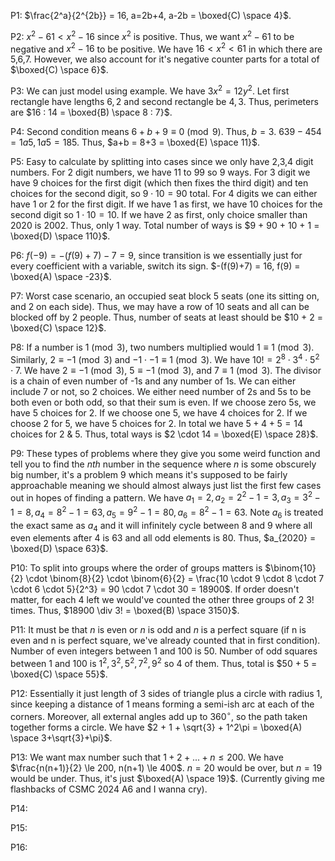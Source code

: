 
P1: $\frac{2^a}{2^{2b}} = 16, a=2b+4, a-2b = \boxed{C) \space 4}$.

P2: $x^2 - 61 < x^2 - 16$ since $x^2$ is positive. Thus, we want $x^2 - 61$ to be negative
and $x^2 -16$ to be positive. We have $16 < x^2 < 61$ in which there are 5,6,7. However, we also account for it's negative counter parts for a total of $\boxed{C) \space 6}$.

P3: We can just model using example. We have $3x^2 = 12y^2$. Let first rectangle have lengths $6,2$ and second rectangle be $4,3$. Thus, perimeters are $16 : 14 = \boxed{B) \space 8 : 7}$.

P4: Second condition means $6 + b + 9 \equiv 0 \pmod{9}$. Thus, $b = 3$. $639 - 454 = 1a5, 1a5 = 185$. Thus, $a+b = 8+3 = \boxed{E) \space 11}$.

P5: Easy to calculate by splitting into cases since we only have 2,3,4 digit numbers. For 2 digit numbers, we have 11 to 99 so $9$ ways. For 3 digit we have 9 choices for the first digit (which then fixes the third digit) and ten choices for the second digit, so $9 \cdot 10 = 90$ total. For 4 digits we can either have 1 or 2 for the first digit. If we have 1 as first, we have 10 choices for the second digit so $1 \cdot 10 = 10$. If we have 2 as first, only choice smaller than 2020 is 2002. Thus, only $1$ way. Total number of ways is $9 + 90 + 10 + 1 = \boxed{D) \space 110}$.

P6: $f(-9) = -(f(9)+7) - 7 = 9$, since transition is we essentially just for every coefficient with a variable, switch its sign. $-(f(9)+7) = 16, f(9) = \boxed{A) \space -23}$.

P7: Worst case scenario, an occupied seat block 5 seats (one its sitting on, and 2 on each side). Thus, we may have a row of 10 seats and all can be blocked off by 
2 people. Thus, number of seats at least should be $10 + 2 = \boxed{C) \space 12}$.

P8: If a number is $1 \pmod{3}$, two numbers multiplied would $1 \equiv 1 \pmod{3}$. Similarly, $2 \equiv -1 \pmod{3}$ and $-1 \cdot -1 \equiv 1 \pmod{3}$. We have $10! = 2^8 \cdot 3^4 \cdot 5^2 \cdot 7$. We have $2 \equiv -1 \pmod{3}$, $5 \equiv -1 \pmod{3}$, and $7 \equiv 1 \pmod{3}$. The divisor is a chain of even number of -1s and any number of 1s. We can either include 7 or not, so 2 choices. We either need number of 2s and 5s to be both even or both odd, so that their sum is even. If we choose zero 5s, we have $5$ choices for 2. If we choose one 5, we have $4$ choices for 2. If we choose 2 for 5, we have $5$ choices for 2. In total we have $5+4+5 = 14$ choices for 2 & 5. Thus, total ways is $2 \cdot 14 = \boxed{E) \space 28}$.

P9: These types of problems where they give you some weird function and tell you to find the $nth$ number in the sequence where $n$ is some obscurely big number, it's a problem 9 which means it's supposed to be fairly approachable meaning we should almost always just list the first few cases out in hopes of finding a pattern. We have $a_1 = 2, a_2 = 2^2-1 = 3, a_3 = 3^2-1 = 8, a_4 = 8^2-1 = 63, a_5 = 9^2 - 1 = 80, a_6 = 8^2 - 1 = 63$. Note $a_6$ is treated the exact same as $a_4$ and it will infinitely cycle between $8$ and $9$
where all even elements after $4$ is $63$ and all odd elements is $80$. Thus, $a_{2020} = \boxed{D) \space 63}$.

P10: To split into groups where the order of groups matters is $\binom{10}{2} \cdot \binom{8}{2} \cdot \binom{6}{2} = \frac{10 \cdot 9 \cdot 8 \cdot 7 \cdot 6 \cdot 5}{2^3} = 90 \cdot 7 \cdot 30 = 18900$. If order doesn't matter, for each 4 left we would've counted the other three groups of 2 $3!$ times. Thus, $18900 \div 3! = \boxed{B) \space 3150}$.

P11: It must be that $n$ is even or $n$ is odd and $n$ is a perfect square (if n is even and n is perfect square, we've already counted that in first condition). Number of even integers between 1 and 100 is $50$. Number of odd squares between 1 and 100 is $1^2, 3^2, 5^2, 7^2, 9^2$ so $4$ of them. Thus, total is $50 + 5 = \boxed{C) \space 55}$.

P12: Essentially it just length of 3 sides of triangle plus a circle with radius 1, since keeping a distance of 1 means forming a semi-ish arc at each of the corners. Moreover, all external angles add up to $360^{\circ}$, so the path taken together forms a circle. We have $2 + 1 + \sqrt{3} + 1^2\pi = \boxed{A) \space 3+\sqrt{3}+\pi}$.

P13: We want max number such that $1 + 2 + ... + n \le 200$. We have $\frac{n(n+1)}{2} \le 200, n(n+1) \le 400$. $n=20$ would be over, but $n= 19$ would be under. Thus, it's just $\boxed{A) \space 19}$.
(Currently giving me flashbacks of CSMC 2024 A6 and I wanna cry).

P14: 

P15:

P16: